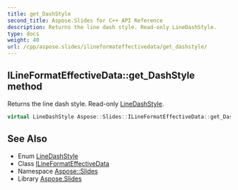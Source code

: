 ```yaml
---
title: get_DashStyle
second_title: Aspose.Slides for C++ API Reference
description: Returns the line dash style. Read-only LineDashStyle.
type: docs
weight: 40
url: /cpp/aspose.slides/ilineformateffectivedata/get_dashstyle/
---
```

## ILineFormatEffectiveData::get_DashStyle method


Returns the line dash style. Read-only [LineDashStyle](../../linedashstyle/).

```cpp
virtual LineDashStyle Aspose::Slides::ILineFormatEffectiveData::get_DashStyle()=0
```

## See Also

* Enum [LineDashStyle](../../linedashstyle/)
* Class [ILineFormatEffectiveData](../)
* Namespace [Aspose::Slides](../../)
* Library [Aspose.Slides](../../../)
